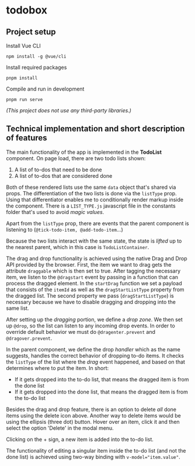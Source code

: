 # todobox

## Project setup
Install Vue CLI
```
npm install -g @vue/cli
```
Install required packages
```
pnpm install
```
Compile and run in development
```
pnpm run serve
```

*(This project does not use any third-party libraries.)*

## Technical implementation and short description of features
The main functionality of the app is implemented in the **TodoList** component. On page load, there are two todo lists shown:
1. A list of to-dos that need to be done
2. A list of to-dos that are considered done

Both of these rendered lists use the same `data` object that's shared via props. The differentiation of the two lists is done via the `listType` prop. Using that differentiator enables me to conditionally render markup inside the component. There is a `LIST_TYPE.js` javascript file in the constants folder that's used to avoid *magic values*.

Apart from the `listType` prop, there are events that the parent component is listening to (`@tick-todo-item, @add-todo-item`...)

Because the two lists interact with the same state, the state is *lifted* up to the nearest parent, which in this case is `TodoListContainer`.

The drag and drop functionality is achieved using the native Drag and Drop API provided by the browser. First, the item we want to drag gets the attribute `draggable` which is then set to true. After tagging the necessary item, we listen to the `@dragstart` event by passing in a function that can process the dragged element. In the `startDrag` function we set a payload that consists of the `itemId` as well as the `dragStartListType` property from the dragged list. The second property we pass (`dragStartListType`) is necessary because we have to disable dragging and dropping into the same list.

After setting up the *dragging* portion, we define a *drop zone*. We then set up `@drop`, so the list can listen to any incoming drop events. In order to override default behavior we must do `@dragenter.prevent` and `@dragover.prevent`.

In the parent component, we define the drop *handler* which as the name suggests, handles the correct behavior of dropping to-do items. It checks the `listType` of the list where the *drag* event happened, and based on that determines where to put the item. In short:
- If it gets dropped into the to-do list, that means the dragged item is from the done list
- If it gets dropped into the done list, that means the dragged item is from the to-do list

Besides the drag and drop feature, there is an option to delete *all* done items using the delete icon above. Another way to delete items would be using the ellipsis (three dot) button. Hover over an item, click it and then select the option 'Delete' in the modal menu.

Clicking on the + sign, a new item is added into the to-do list.

The functionality of editing a singular item inside the to-do list (and not the done list) is achieved using two-way binding with `v-model="item.value"`.
